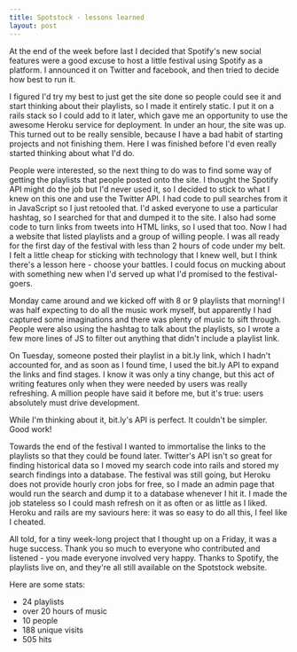 ```yaml
---
title: Spotstock - lessons learned
layout: post
---
```


At the end of the week before last I decided that Spotify's new social features were a good excuse to host a little festival using Spotify as a platform. I announced it on Twitter and facebook, and then tried to decide how best to run it.

I figured I'd try my best to just get the site done so people could see it and start thinking about their playlists, so I made it entirely static.  I put it on a rails stack so I could add to it later, which gave me an opportunity to use the awesome Heroku service for deployment.  In under an hour, the site was up.  This turned out to be really sensible, because I have a bad habit of starting projects and not finishing them.  Here I was finished before I'd even really started thinking about what I'd do.

People were interested, so the next thing to do was to find some way of getting the playlists that people posted onto the site.  I thought the Spotify API might do the job but I'd never used it, so I decided to stick to what I knew on this one and use the Twitter API.  I had code to pull searches from it in JavaScript so I just retooled that.  I'd asked everyone to use a particular hashtag, so I searched for that and dumped it to the site.  I also had some code to turn links from tweets into HTML links, so I used that too.  Now I had a website that listed playlists and a group of willing people.  I was all ready for the first day of the festival with less than 2 hours of code under my belt.  I felt a little cheap for sticking with technology that I knew well, but I think there's a lesson here - choose your battles.  I could focus on mucking about with something new when I'd served up what I'd promised to the festival-goers.

Monday came around and we kicked off with 8 or 9 playlists that morning! I was half expecting to do all the music work myself, but apparently I had captured some imaginations and there was plenty of music to sift through.  People were also using the hashtag to talk about the playlists, so I wrote a few more lines of JS to filter out anything that didn't include a playlist link.

On Tuesday, someone posted their playlist in a bit.ly link, which I hadn't accounted for, and as soon as I found time, I used the bit.ly API to expand the links and find stages.  I know it was only a tiny change, but this act of writing features only when they were needed by users was really refreshing.  A million people have said it before me, but it's true: users absolutely must drive development.

While I'm thinking about it, bit.ly's API is perfect.  It couldn't be simpler.  Good work!

Towards the end of the festival I wanted to immortalise the links to the playlists so that they could be found later.  Twitter's API isn't so great for finding historical data so I moved my search code into rails and stored my search findings into a database.  The festival was still going, but Heroku does not provide hourly cron jobs for free, so I made an admin page that would run the search and dump it to a database whenever I hit it.  I made the job stateless so I could mash refresh on it as often or as little as I liked.  Heroku and rails are my saviours here: it was so easy to do all this, I feel like I cheated.

All told, for a tiny week-long project that I thought up on a Friday, it was a huge success.  Thank you so much to everyone who contributed and listened - you made everyone involved very happy.  Thanks to Spotify, the playlists live on, and they're all still available on the Spotstock website.

Here are some stats:
* 24 playlists
* over 20 hours of music
* 10 people
* 188 unique visits
* 505 hits

